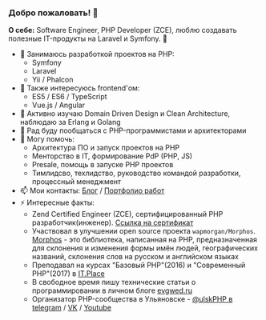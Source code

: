 ### Добро пожаловать! 👋

**О себе:** Software Engineer, PHP Developer (ZCE), люблю создавать полезные IT-продукты на Laravel и Symfony. 🖤 

- 🚀 Занимаюсь разработкой проектов на PHP:
  - Symfony
  - Laravel
  - Yii / Phalcon
- 🔭 Также интересуюсь frontend'ом:
  - ES5 / ES6 / TypeScript
  - Vue.js / Angular
- 🌱 Активно изучаю Domain Driven Design и Clean Architecture, наблюдаю за Erlang и Golang
- 👯 Рад буду пообщаться с PHP-программистами и архитекторами
- 💬 Могу помочь:
  - Архитектура ПО и запуск проектов на PHP
  - Менторство в IT, формирование PdP (PHP, JS)
  - Presale, помощь в запуске PHP проектов
  - Тимлидсво, техлидство, руководство командой разработки, процессный менеджмент
- 📫 Мои контакты: [Блог](http://evgwed.ru/) / [Портфолио работ](http://evgwed.ru/works)
- ⚡ Интересные факты: 
  - Zend Certified Engineer (ZCE), сертифицированный PHP разработчик(инженер). [Сcылка на сертификат](http://www.zend.com/en/yellow-pages/ZEND030961)
  - Участвовал в улучшении open source проекта `wapmorgan/Morphos`. <br/>
    [Morphos](http://morphos.io/) - это библиотека, написанная на PHP, предназначенная для склонения и изменения формы имён людей, географических названий, склонения слов на русском и английском языках
  - Преподавал на курсах "Базовый PHP"(2016) и "Современный PHP"(2017) в [IT.Place](https://itplace.simbirsoft.com)
  - В свободное время пишу технические статьи о программировании в личном блоге [evgwed.ru](http://evgwed.ru/)
  - Организатор PHP-сообщества в Ульяновске - [@ulskPHP в telegram](https://t.me/ulskPHP) / [VK](https://vk.com/ulskphp) / [Youtube](https://www.youtube.com/channel/UCODlkh15flKLFtUQBZWtz9A)

